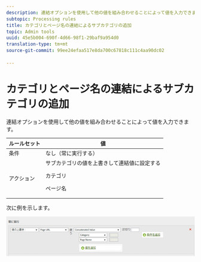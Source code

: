 ```yaml
---
description: 連結オプションを使用して他の値を組み合わせることによって値を入力できます。
subtopic: Processing rules
title: カテゴリとページ名の連結によるサブカテゴリの追加
topic: Admin tools
uuid: 45e5b004-690f-4d66-98f1-29baf9a954d0
translation-type: tm+mt
source-git-commit: 99ee24efaa517e8da700c67818c111c4aa90dc02

---
```



# カテゴリとページ名の連結によるサブカテゴリの追加

連結オプションを使用して他の値を組み合わせることによって値を入力できます。

<table id="table_FF761C2011CD456B9A466C054A54FC30"> 
 <thead> 
  <tr> 
   <th colname="col1" class="entry"> ルールセット </th> 
   <th colname="col2" class="entry"> 値 </th> 
  </tr> 
 </thead>
 <tbody> 
  <tr> 
   <td colname="col1"> 条件 </td> 
   <td colname="col2"> なし（常に実行する） </td> 
  </tr> 
  <tr> 
   <td colname="col1"> アクション </td> 
   <td colname="col2">サブカテゴリの値を上書きして連結値に設定する <p>カテゴリ </p> <p>ページ名 </p> </td> 
  </tr> 
 </tbody> 
</table>

次に例を示します。

![](assets/add-subcategory-using-concat.png)

